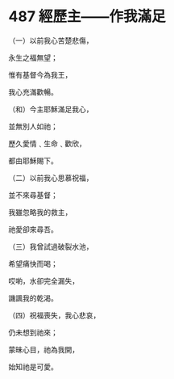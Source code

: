 # 487 經歷主——作我滿足

（一）以前我心苦楚悲傷，

永生之福無望；

惟有基督今為我王，

我心充滿歡暢。

（和）今主耶穌滿足我心，

並無別人如祂；

歷久愛情﹑生命﹑歡欣，

都由耶穌賜下。

（二）以前我心思慕祝福，

並不來尋基督；

我雖忽略我的救主，

祂愛卻來尋吾。

（三）我曾試過破裂水池，

希望痛快而喝；

哎喲，水卻完全漏失，

譏諷我的乾渴。

（四）祝福喪失，我心悲哀，

仍未想到祂來；

蒙昧心目，祂為我開，

始知祂是可愛。

